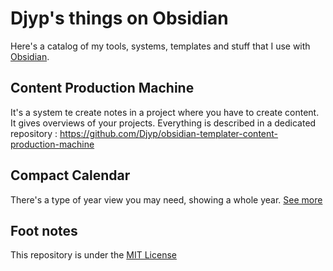 # Djyp's things on Obsidian

Here's a catalog of my tools, systems, templates and stuff that I use with [Obsidian](https://obsidian.md).

## Content Production Machine

It's a system te create notes in a project where you have to create content. It gives overviews of your projects.
Everything is described in a dedicated repository : https://github.com/Djyp/obsidian-templater-content-production-machine

## Compact Calendar

There's a type of year view you may need, showing a whole year.
[See more](Compact%20Calendar/Compact%20Calendar.md)

## Foot notes
This repository is under the [MIT License](LICENSE)
